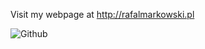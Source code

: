 Visit my webpage at http://rafalmarkowski.pl

![Github](https://user-images.githubusercontent.com/46786100/115771083-ce417c80-a3ad-11eb-9574-9e63e6956591.jpg)

